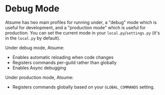 # Debug Mode

Atsume has two main profiles for running under, a "debug" mode which is useful for development, 
and a "production mode" which is useful for production. You can set the current mode in your 
`local.py`/`settings.py` (it's in the `local.py` by default). 

Under debug mode, Atsume:
- Enables automatic reloading when code changes
- Registers commands per-guild rather than globally
- Enables Async debugging

Under production mode, Atsume:
- Registers commands globally based on your `GLOBAL_COMMANDS` setting.

